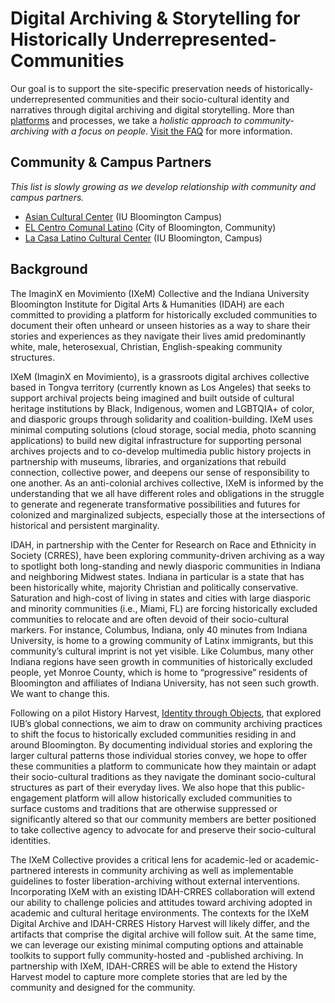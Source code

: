 # Digital Archiving & Storytelling for Historically Underrepresented-Communities

Our goal is to support the site-specific preservation needs of historically-underrepresented communities and their socio-cultural identity and narratives through digital archiving and digital storytelling. More than [platforms](https://github.com/idahatiu/idahatiu.github.io) and processes, we take a *holistic approach to community-archiving with a focus on people*. [Visit the FAQ](faq.md) for more information.

## Community & Campus Partners
_This list is slowly growing as we develop relationship with community and campus partners._

* [Asian Cultural Center](https://asianresource.indiana.edu/) (IU Bloomington Campus)
* [EL Centro Comunal Latino](http://www.elcentrocomunal.com) (City of Bloomington, Community)
* [La Casa Latino Cultural Center](https://lacasa.indiana.edu/) (IU Bloomington, Campus)

## Background
The ImaginX en Movimiento (IXeM) Collective and the Indiana University Bloomington Institute for Digital Arts & Humanities (IDAH) are each committed to providing a platform for historically excluded communities to document their often unheard or unseen histories as a way to share their stories and experiences as they navigate their lives amid predominantly white, male, heterosexual, Christian, English-speaking community structures.  

IXeM (ImaginX en Movimiento), is a grassroots digital archives collective based in Tongva territory (currently known as Los Angeles) that seeks to support archival projects being imagined and built outside of cultural heritage institutions by Black, Indigenous, women and LGBTQIA+ of color, and diasporic groups through solidarity and coalition-building. IXeM uses minimal computing solutions (cloud storage, social media, photo scanning applications) to build new digital infrastructure for supporting personal archives projects and to co-develop multimedia public history projects in partnership with museums, libraries, and organizations that rebuild connection, collective power, and deepens our sense of responsibility to one another. As an anti-colonial archives collective, IXeM is informed by the understanding that we all have different roles and obligations in the struggle to generate and regenerate transformative possibilities and futures for colonized and marginalized subjects, especially those at the intersections of historical and persistent marginality. 

IDAH, in partnership with the Center for Research on Race and Ethnicity in Society (CRRES), have been exploring community-driven archiving as a way to spotlight both long-standing and newly diasporic communities in Indiana and neighboring Midwest states. Indiana in particular is a state that has been historically white, majority Christian and politically conservative. Saturation and high-cost of living in states and cities with large diasporic and minority communities (i.e., Miami, FL) are forcing historically excluded communities to relocate and are often devoid of their socio-cultural markers. For instance, Columbus, Indiana, only 40 minutes from Indiana University, is home to a growing community of Latinx immigrants, but this community’s cultural imprint is not yet visible. Like Columbus, many other Indiana regions have seen growth in communities of historically excluded people, yet Monroe County, which is home to “progressive” residents of Bloomington and affiliates of Indiana University, has not seen such growth. We want to change this.  

Following on a pilot History Harvest, [Identity through Objects](https://historyharvest.indiana.edu/Fall2019/), that explored IUB’s global connections, we aim to draw on community archiving practices to shift the focus to historically excluded communities residing in and around Bloomington. By documenting individual stories and exploring the larger cultural patterns those individual stories convey, we hope to offer these communities a platform to communicate how they maintain or adapt their socio-cultural traditions as they navigate the dominant socio-cultural structures as part of their everyday lives. We also hope that this public-engagement platform will allow historically excluded communities to surface customs and traditions that are otherwise suppressed or significantly altered so that our community members are better positioned to take collective agency to advocate for and preserve their socio-cultural identities.       

The IXeM Collective provides a critical lens for academic-led or academic-partnered interests in community archiving as well as implementable guidelines to foster liberation-archiving without external interventions. Incorporating IXeM with an existing IDAH-CRRES collaboration will extend our ability to challenge policies and attitudes toward archiving adopted in academic and cultural heritage environments. The contexts for the IXeM Digital Archive and IDAH-CRRES History Harvest will likely differ, and the artifacts that comprise the digital archive will follow suit. At the same time, we can leverage our existing minimal computing options and attainable toolkits to support fully community-hosted and -published archiving. In partnership with IXeM, IDAH-CRRES will be able to extend the History Harvest model to capture more  complete stories that are led by the community and designed for the community.   


